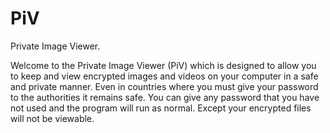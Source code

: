 # PiV
Private Image Viewer.

Welcome to the Private Image Viewer (PiV) which is designed to allow you to keep and view encrypted images and videos on your computer in a safe and private manner. Even in countries where you must give your password to the authorities it remains safe. You can give any password that you have not used and the program will run as normal. Except your encrypted files will not be viewable.
